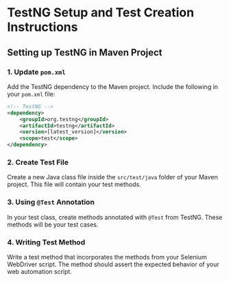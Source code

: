 
# TestNG Setup and Test Creation Instructions

## Setting up TestNG in Maven Project

### 1. Update `pom.xml`
Add the TestNG dependency to the Maven project. Include the following in your `pom.xml` file:

```xml
<!-- TestNG -->
<dependency>
    <groupId>org.testng</groupId>
    <artifactId>testng</artifactId>
    <version>[latest_version]</version>
    <scope>test</scope>
</dependency>
```

### 2. Create Test File
Create a new Java class file inside the `src/test/java` folder of your Maven project. This file will contain your test methods.

### 3. Using `@Test` Annotation
In your test class, create methods annotated with `@Test` from TestNG. These methods will be your test cases.

### 4. Writing Test Method
Write a test method that incorporates the methods from your Selenium WebDriver script. The method should assert the expected behavior of your web automation script.

```

